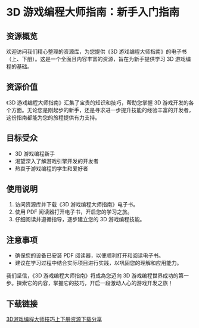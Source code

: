 # 3D 游戏编程大师指南：新手入门指南

## 资源概览

欢迎访问我们精心整理的资源库，为您提供《3D 游戏编程大师指南》的电子书（上、下册）。这是一个全面且内容丰富的资源，旨在为新手提供学习 3D 游戏编程的基础。

## 资源价值

《3D 游戏编程大师指南》汇集了宝贵的知识和技巧，帮助您掌握 3D 游戏开发的各个方面。无论您是刚起步的新手，还是寻求进一步提升技能的经验丰富的开发者，这份指南都能为您的旅程提供有力支持。

## 目标受众

- 3D 游戏编程新手
- 渴望深入了解游戏引擎开发的开发者
- 热衷于游戏编程的学生和爱好者

## 使用说明

1. 访问资源库并下载《3D 游戏编程大师指南》电子书。
2. 使用 PDF 阅读器打开电子书，开启您的学习之旅。
3. 仔细阅读并遵循指导，逐步建立您的 3D 游戏编程技能。

## 注意事项

- 确保您的设备已安装 PDF 阅读器，以便顺利打开和阅读电子书。
- 建议在学习过程中结合实际项目进行实践，以巩固您的理解和应用能力。

我们坚信，《3D 游戏编程大师指南》将成為您迈向 3D 游戏编程世界成功的第一步。探索它的内容，掌握它的技巧，开启一段激动人心的游戏开发之旅！

## 下载链接

[3D游戏编程大师技巧上下册资源下载分享](https://pan.quark.cn/s/199ab0bf2c68)